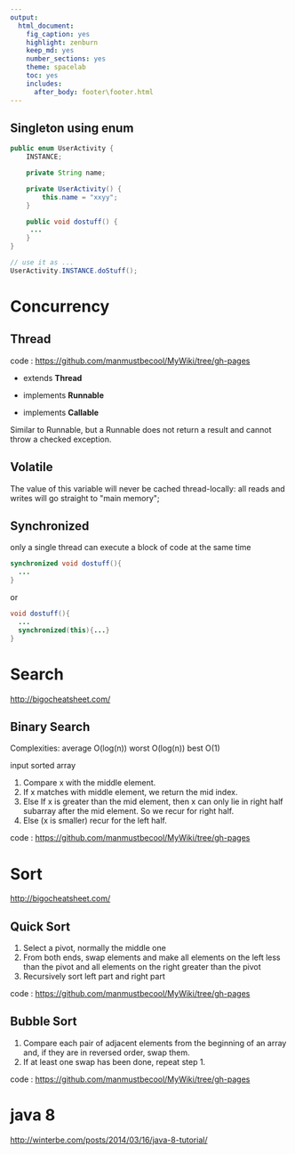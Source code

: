 ```yaml
---
output:
  html_document:
    fig_caption: yes
    highlight: zenburn
    keep_md: yes
    number_sections: yes
    theme: spacelab
    toc: yes
    includes:
      after_body: footer\footer.html
---
```



## Singleton using enum 

``` java
public enum UserActivity {
    INSTANCE;

    private String name;

    private UserActivity() {
        this.name = "xxyy";
    }

    public void dostuff() {
     ...
    }
}

// use it as ...
UserActivity.INSTANCE.doStuff();

```

# Concurrency

## Thread 

code : https://github.com/manmustbecool/MyWiki/tree/gh-pages

 * extends <b>Thread</b>

 * implements <b>Runnable</b>
 
 * implements <b>Callable</b>

Similar to Runnable, but a Runnable does not return a result and cannot throw a checked exception.

## Volatile

The value of this variable will never be cached thread-locally: all reads and writes will go straight to "main memory";

## Synchronized

only a single thread can execute a block of code at the same time

``` java
synchronized void dostuff(){
  ...
}
```

or

``` java
void dostuff(){
  ...
  synchronized(this){...}
}

```

# Search #

http://bigocheatsheet.com/

## Binary Search ##

Complexities: average O(log(n))   worst O(log(n))   best O(1)

input sorted array

  1. Compare x with the middle element.
  1. If x matches with middle element, we return the mid index.
  1. Else If x is greater than the mid element, then x can only lie in right half subarray after the mid element. So we recur for right half.
  1. Else (x is smaller) recur for the left half.


code : https://github.com/manmustbecool/MyWiki/tree/gh-pages


# Sort #

http://bigocheatsheet.com/

## Quick Sort ##

  1. Select a pivot, normally the middle one
  1. From both ends, swap elements and make all elements on the left less than the pivot and all elements on the right greater than the pivot
  1. Recursively sort left part and right part
  
  code : https://github.com/manmustbecool/MyWiki/tree/gh-pages

## Bubble Sort ##

  1. Compare each pair of adjacent elements from the beginning of an array and, if they are in reversed order, swap them.
  1. If at least one swap has been done, repeat step 1.
  
  code : https://github.com/manmustbecool/MyWiki/tree/gh-pages

# java 8 #
http://winterbe.com/posts/2014/03/16/java-8-tutorial/



